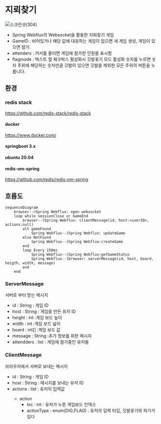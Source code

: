 # 지뢰찾기
![스크린샷(304)](https://user-images.githubusercontent.com/44769598/230830659-68b89107-84cd-4d13-b0f7-cb24dc6b032b.png)
+ Spring Webflux의 Websocket을 활용한 지뢰찾기 게임  
+ GameID : 비어있거나 해당 값에 대응하는 게임이 없으면 새 게임 생성, 게임이 있으면 참가.  
+ attenders : 커서를 올리면 게임에 참가한 인원을 표시함  
+ flagmode : 텍스트 옆 체크박스 활성화시 깃발꽃기 모드 활성화    숫자를 누르면 숫자 주위에 해당하는 숫자만큼 깃발이 있으면 깃발을 제외한 모든 주위의 버튼을 누릅니다.

## 환경

### redis stack  
https://github.com/redis-stack/redis-stack
#### docker
https://www.docker.com/
#### springboot 3.x  
#### ubuntu 20.04
#### redis-om-spring  
https://github.com/redis/redis-om-spring
## 흐름도

```mermaid
sequenceDiagram
    browser-->Spring Webflux: open websocket
    loop while sessionClose or GameEnd
        browser--)Spring Webflux: clientMessage(id, host:<userID>, actions:null)
        alt gameFound
            Spring Webflux--)Spring Webflux: updateGame
        else NotFound
            Spring Webflux--)Spring Webflux:createGame
        end
        loop Every 150ms
            Spring Webflux--)Spring Webflux:getGameStatus
            Spring Webflux--)browser: serverMessage(id, host, board, heigth, width, message)
        end
    end
```
### ServerMessage
서버로 부터 받는 메시지  
+ id : String : 게임 ID  
+ host : String : 게임을 만든 유저 ID  
+ height : int :게임 보드 높이  
+ width : int :게임 보드 넓이  
+ board : int[] :게임 보드 값  
+ message : String :추가 정보를 위한 메시지  
+ attendders : list : 게임에 참가중인 유저들  
### ClientMessage
브라우저에서 서버로 보내는 메시지
+ id : String : 게임 ID  
+ host : String : 메시지를 보내는 유저 ID
+ actions : list<Action> : 유저의 입력값  
    + action
        + loc : int : 유저가 누른 게임보드 인덱스
        + actionType : enum(DIG,FLAG) : 유저의 입력 타입, 깃발꽂기와 파기가 있다
